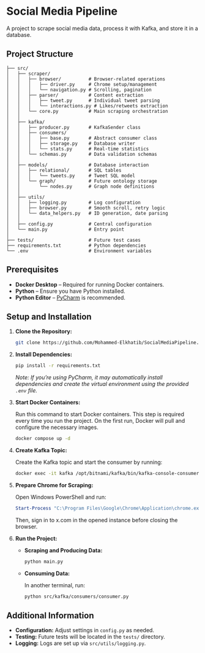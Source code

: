 # Social Media Pipeline

A project to scrape social media data, process it with Kafka, and store it in a database.

## Project Structure
```social-media-pipeline/
├── src/
│   ├── scraper/
│   │   ├── browser/          # Browser-related operations
│   │   │   ├── driver.py     # Chrome setup/management
│   │   │   └── navigation.py # Scrolling, pagination
│   │   ├── parser/           # Content extraction
│   │   │   ├── tweet.py      # Individual tweet parsing
│   │   │   └── interactions.py # Likes/retweets extraction
│   │   └── core.py           # Main scraping orchestration
│   │
│   ├── kafka/
│   │   ├── producer.py       # KafkaSender class
│   │   ├── consumers/
│   │   │   ├── base.py       # Abstract consumer class
│   │   │   ├── storage.py    # Database writer
│   │   │   └── stats.py      # Real-time statistics
│   │   └── schemas.py        # Data validation schemas
│   │
│   ├── models/               # Database interaction
│   │   ├── relational/       # SQL tables
│   │   │   └── tweets.py     # Tweet SQL model
│   │   └── graph/            # Future ontology storage
│   │       └── nodes.py      # Graph node definitions
│   │
│   ├── utils/
│   │   ├── logging.py        # Log configuration
│   │   ├── browser.py        # Smooth scroll, retry logic
│   │   └── data_helpers.py   # ID generation, date parsing
│   │
│   ├── config.py             # Central configuration
│   └── main.py               # Entry point
│
├── tests/                    # Future test cases
├── requirements.txt          # Python dependencies
└── .env                      # Environment variables 
```
## Prerequisites

- **Docker Desktop** – Required for running Docker containers.
- **Python** – Ensure you have Python installed.
- **Python Editor** – [PyCharm](https://www.jetbrains.com/pycharm/) is recommended.

## Setup and Installation

1. **Clone the Repository:**

   ```bash
   git clone https://github.com/Mohammed-Elkhatib/SocialMediaPipeline.git
   ```

2. **Install Dependencies:**

   ```bash
   pip install -r requirements.txt
   ```
   
   *Note: If you’re using PyCharm, it may automatically install dependencies and create the virtual environment using the provided `.env` file.*

3. **Start Docker Containers:**

   Run this command to start Docker containers. This step is required every time you run the project. On the first run, Docker will pull and configure the necessary images.
   
   ```bash
   docker compose up -d
   ```

4. **Create Kafka Topic:**

   Create the Kafka topic and start the consumer by running:
   
   ```bash
   docker exec -it kafka /opt/bitnami/kafka/bin/kafka-console-consumer.sh --bootstrap-server localhost:9092 --topic social-media-data --from-beginning
   ```

5. **Prepare Chrome for Scraping:**

   Open Windows PowerShell and run:
   
   ```powershell
   Start-Process "C:\Program Files\Google\Chrome\Application\chrome.exe" -Argumentlist "--remote_debugging-port=9222", "--user-data-dir=C:\selenium\chrome-profile"
   ```
   
   Then, sign in to x.com in the opened instance before closing the browser.

6. **Run the Project:**

   - **Scraping and Producing Data:**
     
     ```bash
     python main.py
     ```
     
   - **Consuming Data:**
     
     In another terminal, run:
     
     ```bash
     python src/kafka/consumers/consumer.py
     ```

## Additional Information

- **Configuration:** Adjust settings in `config.py` as needed.
- **Testing:** Future tests will be located in the `tests/` directory.
- **Logging:** Logs are set up via `src/utils/logging.py`.
